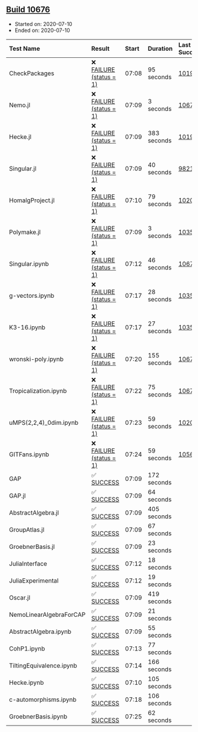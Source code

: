 ## [Build 10676](https://oscarci.mathematik.uni-kl.de/job/oscar/10676/)

* Started on: 2020-07-10
* Ended on: 2020-07-10

| Test Name    | Result | Start | Duration | Last Success | First Failure |
|:-------------|:-------|:------|:---------|:-------------|:--------------|
| CheckPackages | ❌ [FAILURE (status = 1)](https://oscarci.mathematik.uni-kl.de/job/oscar/10676/artifact/logs/build-10676/CheckPackages.log) | 07:08 | 95 seconds | [10197](https://oscarci.mathematik.uni-kl.de/job/oscar/10197/) | [10198](https://oscarci.mathematik.uni-kl.de/job/oscar/10198/) |
| Nemo.jl | ❌ [FAILURE (status = 1)](https://oscarci.mathematik.uni-kl.de/job/oscar/10676/artifact/logs/build-10676/Nemo.jl.log) | 07:09 | 3 seconds | [10671](https://oscarci.mathematik.uni-kl.de/job/oscar/10671/) | [10672](https://oscarci.mathematik.uni-kl.de/job/oscar/10672/) |
| Hecke.jl | ❌ [FAILURE (status = 1)](https://oscarci.mathematik.uni-kl.de/job/oscar/10676/artifact/logs/build-10676/Hecke.jl.log) | 07:09 | 383 seconds | [10197](https://oscarci.mathematik.uni-kl.de/job/oscar/10197/) | [10198](https://oscarci.mathematik.uni-kl.de/job/oscar/10198/) |
| Singular.jl | ❌ [FAILURE (status = 1)](https://oscarci.mathematik.uni-kl.de/job/oscar/10676/artifact/logs/build-10676/Singular.jl.log) | 07:09 | 40 seconds | [9821](https://oscarci.mathematik.uni-kl.de/job/oscar/9821/) | [9822](https://oscarci.mathematik.uni-kl.de/job/oscar/9822/) |
| HomalgProject.jl | ❌ [FAILURE (status = 1)](https://oscarci.mathematik.uni-kl.de/job/oscar/10676/artifact/logs/build-10676/HomalgProject.jl.log) | 07:10 | 79 seconds | [10209](https://oscarci.mathematik.uni-kl.de/job/oscar/10209/) | [10210](https://oscarci.mathematik.uni-kl.de/job/oscar/10210/) |
| Polymake.jl | ❌ [FAILURE (status = 1)](https://oscarci.mathematik.uni-kl.de/job/oscar/10676/artifact/logs/build-10676/Polymake.jl.log) | 07:09 | 3 seconds | [10356](https://oscarci.mathematik.uni-kl.de/job/oscar/10356/) | [10357](https://oscarci.mathematik.uni-kl.de/job/oscar/10357/) |
| Singular.ipynb | ❌ [FAILURE (status = 1)](https://oscarci.mathematik.uni-kl.de/job/oscar/10676/artifact/logs/build-10676/Singular.ipynb.log) | 07:12 | 46 seconds | [10671](https://oscarci.mathematik.uni-kl.de/job/oscar/10671/) | [10672](https://oscarci.mathematik.uni-kl.de/job/oscar/10672/) |
| g-vectors.ipynb | ❌ [FAILURE (status = 1)](https://oscarci.mathematik.uni-kl.de/job/oscar/10676/artifact/logs/build-10676/g-vectors.ipynb.log) | 07:17 | 28 seconds | [10356](https://oscarci.mathematik.uni-kl.de/job/oscar/10356/) | [10357](https://oscarci.mathematik.uni-kl.de/job/oscar/10357/) |
| K3-16.ipynb | ❌ [FAILURE (status = 1)](https://oscarci.mathematik.uni-kl.de/job/oscar/10676/artifact/logs/build-10676/K3-16.ipynb.log) | 07:17 | 27 seconds | [10356](https://oscarci.mathematik.uni-kl.de/job/oscar/10356/) | [10357](https://oscarci.mathematik.uni-kl.de/job/oscar/10357/) |
| wronski-poly.ipynb | ❌ [FAILURE (status = 1)](https://oscarci.mathematik.uni-kl.de/job/oscar/10676/artifact/logs/build-10676/wronski-poly.ipynb.log) | 07:20 | 155 seconds | [10672](https://oscarci.mathematik.uni-kl.de/job/oscar/10672/) | [10673](https://oscarci.mathematik.uni-kl.de/job/oscar/10673/) |
| Tropicalization.ipynb | ❌ [FAILURE (status = 1)](https://oscarci.mathematik.uni-kl.de/job/oscar/10676/artifact/logs/build-10676/Tropicalization.ipynb.log) | 07:22 | 75 seconds | [10673](https://oscarci.mathematik.uni-kl.de/job/oscar/10673/) | [10674](https://oscarci.mathematik.uni-kl.de/job/oscar/10674/) |
| uMPS(2,2,4)_0dim.ipynb | ❌ [FAILURE (status = 1)](https://oscarci.mathematik.uni-kl.de/job/oscar/10676/artifact/logs/build-10676/uMPS-2-2-4-_0dim.ipynb.log) | 07:23 | 59 seconds | [10209](https://oscarci.mathematik.uni-kl.de/job/oscar/10209/) | [10210](https://oscarci.mathematik.uni-kl.de/job/oscar/10210/) |
| GITFans.ipynb | ❌ [FAILURE (status = 1)](https://oscarci.mathematik.uni-kl.de/job/oscar/10676/artifact/logs/build-10676/GITFans.ipynb.log) | 07:24 | 59 seconds | [10566](https://oscarci.mathematik.uni-kl.de/job/oscar/10566/) | [10567](https://oscarci.mathematik.uni-kl.de/job/oscar/10567/) |
| GAP | ✅ [SUCCESS](https://oscarci.mathematik.uni-kl.de/job/oscar/10676/artifact/logs/build-10676/GAP.log) | 07:09 | 172 seconds |  |  |
| GAP.jl | ✅ [SUCCESS](https://oscarci.mathematik.uni-kl.de/job/oscar/10676/artifact/logs/build-10676/GAP.jl.log) | 07:09 | 64 seconds |  |  |
| AbstractAlgebra.jl | ✅ [SUCCESS](https://oscarci.mathematik.uni-kl.de/job/oscar/10676/artifact/logs/build-10676/AbstractAlgebra.jl.log) | 07:09 | 405 seconds |  |  |
| GroupAtlas.jl | ✅ [SUCCESS](https://oscarci.mathematik.uni-kl.de/job/oscar/10676/artifact/logs/build-10676/GroupAtlas.jl.log) | 07:09 | 67 seconds |  |  |
| GroebnerBasis.jl | ✅ [SUCCESS](https://oscarci.mathematik.uni-kl.de/job/oscar/10676/artifact/logs/build-10676/GroebnerBasis.jl.log) | 07:09 | 23 seconds |  |  |
| JuliaInterface | ✅ [SUCCESS](https://oscarci.mathematik.uni-kl.de/job/oscar/10676/artifact/logs/build-10676/JuliaInterface.log) | 07:12 | 18 seconds |  |  |
| JuliaExperimental | ✅ [SUCCESS](https://oscarci.mathematik.uni-kl.de/job/oscar/10676/artifact/logs/build-10676/JuliaExperimental.log) | 07:12 | 19 seconds |  |  |
| Oscar.jl | ✅ [SUCCESS](https://oscarci.mathematik.uni-kl.de/job/oscar/10676/artifact/logs/build-10676/Oscar.jl.log) | 07:09 | 419 seconds |  |  |
| NemoLinearAlgebraForCAP | ✅ [SUCCESS](https://oscarci.mathematik.uni-kl.de/job/oscar/10676/artifact/logs/build-10676/NemoLinearAlgebraForCAP.log) | 07:09 | 21 seconds |  |  |
| AbstractAlgebra.ipynb | ✅ [SUCCESS](https://oscarci.mathematik.uni-kl.de/job/oscar/10676/artifact/logs/build-10676/AbstractAlgebra.ipynb.log) | 07:09 | 55 seconds |  |  |
| CohP1.ipynb | ✅ [SUCCESS](https://oscarci.mathematik.uni-kl.de/job/oscar/10676/artifact/logs/build-10676/CohP1.ipynb.log) | 07:13 | 77 seconds |  |  |
| TiltingEquivalence.ipynb | ✅ [SUCCESS](https://oscarci.mathematik.uni-kl.de/job/oscar/10676/artifact/logs/build-10676/TiltingEquivalence.ipynb.log) | 07:14 | 166 seconds |  |  |
| Hecke.ipynb | ✅ [SUCCESS](https://oscarci.mathematik.uni-kl.de/job/oscar/10676/artifact/logs/build-10676/Hecke.ipynb.log) | 07:10 | 105 seconds |  |  |
| c-automorphisms.ipynb | ✅ [SUCCESS](https://oscarci.mathematik.uni-kl.de/job/oscar/10676/artifact/logs/build-10676/c-automorphisms.ipynb.log) | 07:18 | 106 seconds |  |  |
| GroebnerBasis.ipynb | ✅ [SUCCESS](https://oscarci.mathematik.uni-kl.de/job/oscar/10676/artifact/logs/build-10676/GroebnerBasis.ipynb.log) | 07:25 | 62 seconds |  |  |

